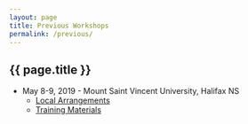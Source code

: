 ```yaml
---
layout: page
title: Previous Workshops
permalink: /previous/
---
```


## {{ page.title }}

- May 8-9, 2019 - Mount Saint Vincent University, Halifax NS
  - [Local Arrangements](/local-arrangements-2019)
  - [Training Materials](https://cudo.carleton.ca/dli-training/4345)
